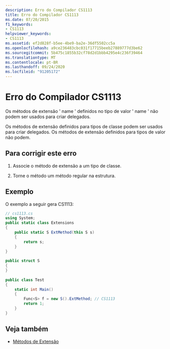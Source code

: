 ```yaml
---
description: Erro do Compilador CS1113
title: Erro do Compilador CS1113
ms.date: 07/20/2015
f1_keywords:
- CS1113
helpviewer_keywords:
- CS1113
ms.assetid: ef2d828f-b5ee-4be9-ba2e-36df5502cc5a
ms.openlocfilehash: a9ce236483cbc031f17715beeb27889777d3be62
ms.sourcegitcommit: 5b475c1855b32cf78d2d1bbb4295e4c236f39464
ms.translationtype: MT
ms.contentlocale: pt-BR
ms.lasthandoff: 09/24/2020
ms.locfileid: "91205172"
---
```

# <a name="compiler-error-cs1113"></a>Erro do Compilador CS1113

Os métodos de extensão ' name ' definidos no tipo de valor ' name ' não podem ser usados para criar delegados.  
  
 Os métodos de extensão definidos para tipos de classe podem ser usados para criar delegados. Os métodos de extensão definidos para tipos de valor não podem.  
  
## <a name="to-correct-this-error"></a>Para corrigir este erro  
  
1. Associe o método de extensão a um tipo de classe.  
  
2. Torne o método um método regular na estrutura.  
  
## <a name="example"></a>Exemplo  

 O exemplo a seguir gera CS1113:  
  
```csharp  
// cs1113.cs  
using System;  
public static class Extensions  
{  
    public static S ExtMethod(this S s)  
    {  
        return s;  
    }  
}  
  
public struct S  
{  
}  
  
public class Test  
{  
    static int Main()  
    {  
        Func<S> f = new S().ExtMethod; // CS1113  
        return 1;  
    }  
}  
```  
  
## <a name="see-also"></a>Veja também

- [Métodos de Extensão](../programming-guide/classes-and-structs/extension-methods.md)
